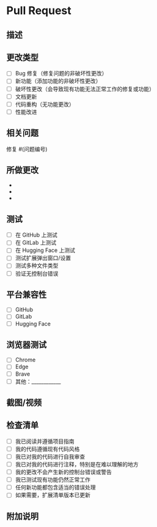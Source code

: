 # Pull Request

## 描述
<!-- 简要描述此 PR 中的更改 -->

## 更改类型
<!-- 用 "x" 标记相关选项 -->
- [ ] Bug 修复（修复问题的非破坏性更改）
- [ ] 新功能（添加功能的非破坏性更改）
- [ ] 破坏性更改（会导致现有功能无法正常工作的修复或功能）
- [ ] 文档更新
- [ ] 代码重构（无功能更改）
- [ ] 性能改进

## 相关问题
<!-- 使用 #issue_number 链接任何相关问题 -->
修复 #(问题编号)

## 所做更改
<!-- 描述此 PR 中的具体更改 -->
-
-
-

## 测试
<!-- 描述你如何测试这些更改 -->
- [ ] 在 GitHub 上测试
- [ ] 在 GitLab 上测试
- [ ] 在 Hugging Face 上测试
- [ ] 测试扩展弹出窗口/设置
- [ ] 测试多种文件类型
- [ ] 验证无控制台错误

## 平台兼容性
<!-- 检查你测试更改的所有平台 -->
- [ ] GitHub
- [ ] GitLab
- [ ] Hugging Face

## 浏览器测试
<!-- 检查你测试过的浏览器 -->
- [ ] Chrome
- [ ] Edge
- [ ] Brave
- [ ] 其他：____________

## 截图/视频
<!-- 如果适用，添加截图或视频 -->

## 检查清单

- [ ] 我已阅读并遵循项目指南
- [ ] 我的代码遵循现有代码风格
- [ ] 我已对我的代码进行自我审查
- [ ] 我已对我的代码进行注释，特别是在难以理解的地方
- [ ] 我的更改不会产生新的控制台错误或警告
- [ ] 我已测试现有功能仍然正常工作
- [ ] 任何新功能都包含适当的错误处理
- [ ] 如果需要，扩展清单版本已更新

## 附加说明
<!-- 为审查者添加任何附加说明或上下文 -->
